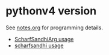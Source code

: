 # pythonv4 version

See [notes.org](https://github.com/funderburkjim/ScharfSandhi/blob/master/pythonv4/notes.org) for programming details.

* [ScharfSandhiArg usage](https://github.com/funderburkjim/ScharfSandhi/blob/master/pythonv4/readme-ScharfSandhiArg.md)
* [scharfsandhi usage](https://github.com/funderburkjim/ScharfSandhi/blob/master/pythonv4/readme-scharfsandhi.md)
